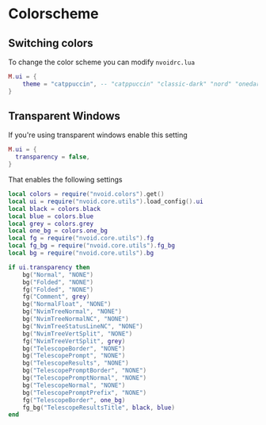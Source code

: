 # Colorscheme

## Switching colors

To change the color scheme you can modify `nvoidrc.lua`

```lua
M.ui = {
  	theme = "catppuccin", -- "catppuccin" "classic-dark" "nord" "onedark" "solarized" "tokyodark" "uwu"
}
```
## Transparent Windows

If you're using transparent windows enable this setting

```lua
M.ui = {
  transparency = false,
}
```
That enables the following settings

```lua
local colors = require("nvoid.colors").get()
local ui = require("nvoid.core.utils").load_config().ui
local black = colors.black
local blue = colors.blue
local grey = colors.grey
local one_bg = colors.one_bg
local fg = require("nvoid.core.utils").fg
local fg_bg = require("nvoid.core.utils").fg_bg
local bg = require("nvoid.core.utils").bg

if ui.transparency then
	bg("Normal", "NONE")
	bg("Folded", "NONE")
	fg("Folded", "NONE")
	fg("Comment", grey)
	bg("NormalFloat", "NONE")
	bg("NvimTreeNormal", "NONE")
	bg("NvimTreeNormalNC", "NONE")
	bg("NvimTreeStatusLineNC", "NONE")
	bg("NvimTreeVertSplit", "NONE")
	fg("NvimTreeVertSplit", grey)
	bg("TelescopeBorder", "NONE")
	bg("TelescopePrompt", "NONE")
	bg("TelescopeResults", "NONE")
	bg("TelescopePromptBorder", "NONE")
	bg("TelescopePromptNormal", "NONE")
	bg("TelescopeNormal", "NONE")
	bg("TelescopePromptPrefix", "NONE")
	fg("TelescopeBorder", one_bg)
	fg_bg("TelescopeResultsTitle", black, blue)
end
```
